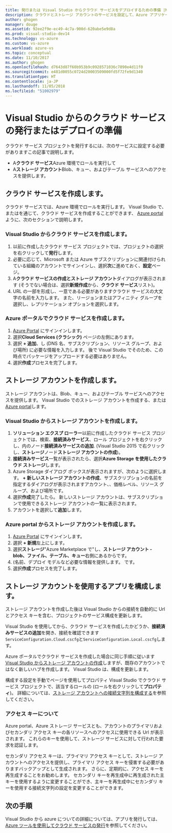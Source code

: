 ```yaml
---
title: 発行または Visual Studio からクラウド サービスをデプロイするための準備 |Microsoft Docs
description: クラウドとストレージ アカウントのサービスを設定して、Azure アプリケーションを構成する手順について説明します。
author: ghogen
manager: douge
ms.assetid: 92ee2f9e-ec49-4c7a-900d-620abe5e9d8a
ms.prod: visual-studio-dev14
ms.technology: vs-azure
ms.custom: vs-azure
ms.workload: azure-vs
ms.topic: conceptual
ms.date: 11/10/2017
ms.author: ghogen
ms.openlocfilehash: d7643d87f60b953b9c0928571036c7890e4d11f0
ms.sourcegitcommit: e481d0055c0724d20003509000fd5f72fe9d1340
ms.translationtype: HT
ms.contentlocale: ja-JP
ms.lasthandoff: 11/05/2018
ms.locfileid: "51002979"
---
```

# <a name="prepare-to-publish-or-deploy-a-cloud-service-from-visual-studio"></a>Visual Studio からのクラウド サービスの発行またはデプロイの準備

クラウド サービス プロジェクトを発行するには、次のサービスに設定する必要がありますこの記事で説明します。

* A**クラウド サービス**Azure 環境でロールを実行して 
* A**ストレージ アカウント**Blob、キュー、およびテーブル サービスへのアクセスを提供します。

## <a name="create-a-cloud-service"></a>クラウド サービスを作成します。

クラウド サービスでは、Azure 環境でロールを実行します。 Visual Studio で、またはを通じて、クラウド サービスを作成することができます、 [Azure portal](https://portal.azure.com/)ように、次のセクションで説明します。

### <a name="create-a-cloud-service-from-visual-studio"></a>Visual Studio からクラウド サービスを作成します。

1. 以前に作成したクラウド サービス プロジェクトでは、プロジェクトの選択を右クリックして**発行**します。
1. 必要に応じて、Microsoft または Azure サブスクリプションに関連付けられている組織のアカウントでサインインし、選択**次**に進めておく、**設定**ページ。
1. A**クラウド サービスの作成とストレージ アカウント**ダイアログが表示されます (そうでない場合は、選択**新規作成**から、**クラウド サービス**リスト)。
1. URL の一部を形成し、一意である必要がありますクラウド サービスの大文字の名前を入力します。 また、リージョンまたはアフィニティ グループを選択し、レプリケーション オプションを選択します。

### <a name="create-a-cloud-service-through-the-azure-portal"></a>Azure ポータルでクラウド サービスを作成します。

1. [Azure Portal](https://portal.azure.com/) にサインインします。
1. 選択**Cloud Services (クラシック)** ページの左側にあります。
1. 選択 **+ 追加**、し (DNS 名、サブスクリプション、リソース グループ、および場所) に必要な情報を入力します。 後で Visual Studio でそのため、この時点でパッケージをアップロードする必要はありません。
1. 選択**作成**プロセスを完了します。

## <a name="create-a-storage-account"></a>ストレージ アカウントを作成します。

ストレージ アカウントは、Blob、キュー、およびテーブル サービスへのアクセスを提供します。 Visual Studio でのストレージ アカウントを作成する、または[Azure portal](https://portal.azure.com/)します。

### <a name="create-a-storage-account-from-visual-studio"></a>Visual Studio からストレージ アカウントを作成します。

1. **ソリューション エクスプ ローラー**以前に作成したクラウド サービス プロジェクトでは、検索、**接続済みサービス**、ロール プロジェクトを右クリックし、内のノード**接続済みサービスの追加**. (Visual Studio 2015 で右クリックし、**ストレージ**ノード**ストレージ アカウントの作成**)。
1. **接続済みサービス**一覧が表示されたら、選択**Azure Storage を使用したクラウド ストレージ**します。
1. Azure Storage ダイアログ ボックスが表示されますが、次のように選択します。 **+ 新しいストレージ アカウントの作成**、サブスクリプションの名前を指定するダイアログが表示されますアカウント、、価格レベル、リソース グループ、および場所です。
1. 選択**作成**完了したら。 新しいストレージ アカウントは、サブスクリプションで使用できるストレージ アカウントの一覧に表示されます。
1. アカウントを選択して**追加**します。

### <a name="create-a-storage-account-through-the-azure-portal"></a>Azure portal からストレージ アカウントを作成します。

1. [Azure Portal](https://portal.azure.com/) にサインインします。
1. 選択 **+ 新規**左上にします。
1. 選択**ストレージ**"Azure Marketplace で"し、**ストレージ アカウント - blob、ファイル、テーブル、キュー**右側にあるからです。
1. (名前、デプロイ モデルなど必要な情報を提供します。 です。
1. 選択**作成**プロセスを完了します。

## <a name="configure-your-app-to-use-the-storage-account"></a>ストレージ アカウントを使用するアプリを構成します。

ストレージ アカウントを作成した後は Visual Studio からの接続を自動的に Url とアクセス キーを含む、プロジェクトのサービス構成を更新します。

Visual Studio を使用してから、クラウド サービスを作成したかどうか、**接続済みサービスの追加**を開き、接続を確認できます`ServiceConfiguration.Cloud.cscfg`と`ServiceConfiguration.Local.cscfg`します。

Azure ポータルでクラウド サービスを作成した場合に同じ手順に従います[Visual Studio からストレージ アカウントの作成](#create-a-storage-account-from-visual-studio)しますが、既存のアカウントではなく新しいハブを作成します。 Visual Studio は、構成を更新します。

構成する設定を手動でページを使用してプロパティ Visual Studio でクラウド サービス プロジェクトで、該当するロールの (ロールを右クリックして**プロパティ**)。 詳細については、[ストレージ アカウントへの接続文字列を構成する](vs-azure-tools-multiple-services-project-configurations.md#configuring-a-connection-string-for-a-storage-account)を参照してください。

### <a name="about-access-keys"></a>アクセス キーについて

Azure portal、Azure ストレージ サービスとも、アカウントのプライマリおよびセカンダリ アクセス キーの各リソースへのアクセスに使用できる Url が表示されます。 これらのキーを使用して、ストレージ サービスに対して行われた要求を認証します。

セカンダリ アクセス キーは、プライマリ アクセス キーとして、ストレージ アカウントへのアクセスを提供し、プライマリ アクセス キーを侵害する必要がありますバックアップとして生成されます。 さらに、定期的に、アクセス キーを再生成することをお勧めします。 セカンダリ キーを再生成中に再生成された主キーを使用するように変更することができ、主キーを再生成中にセカンダリ キーを使用する接続文字列の設定を変更することができます。

## <a name="next-steps"></a>次の手順

Visual Studio から azure についての詳細については、アプリを発行しては、[Azure ツールを使用してクラウド サービスの発行](vs-azure-tools-publishing-a-cloud-service.md)を参照してください。
